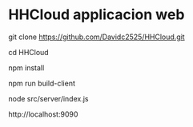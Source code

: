 # HHCloud applicacion web

git clone https://github.com/Davidc2525/HHCloud.git

cd HHCloud

npm install

npm run build-client

node src/server/index.js

http://localhost:9090


